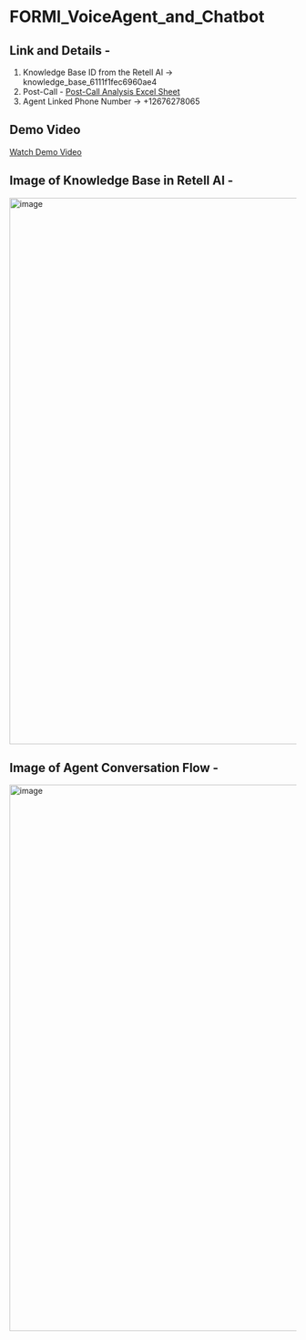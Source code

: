 # FORMI_VoiceAgent_and_Chatbot

## Link and Details -
1. Knowledge Base ID from the Retell AI -> knowledge_base_6111f1fec6960ae4
2. Post-Call - [Post-Call Analysis Excel Sheet](https://docs.google.com/spreadsheets/d/1AD_SYFYKVNCB9ap6sbP-it4f2eSPgZC6ThrDhhPkwZM)
3. Agent Linked Phone Number ->  +12676278065


 ## Demo Video 
[Watch Demo Video](https://github.com/user-attachments/assets/ce66a888-4aca-4757-9618-2e49446fc1f5)


 ## Image of Knowledge Base in Retell AI - 
 <img width="959" alt="image" src="https://github.com/user-attachments/assets/7a5c0bab-685a-4fa2-836b-989b55a35a17" />


 ## Image of Agent Conversation Flow - 
 <img width="959" alt="image" src="https://github.com/user-attachments/assets/d53dcce0-4efb-4cb7-8ee0-5bf13130e797" />

 

